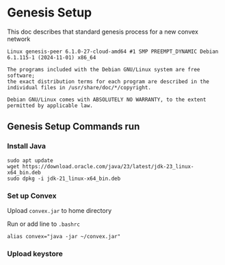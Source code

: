 # Genesis Setup

This doc describes that standard genesis process for a new convex network

 



```
Linux genesis-peer 6.1.0-27-cloud-amd64 #1 SMP PREEMPT_DYNAMIC Debian 6.1.115-1 (2024-11-01) x86_64

The programs included with the Debian GNU/Linux system are free software;
the exact distribution terms for each program are described in the
individual files in /usr/share/doc/*/copyright.

Debian GNU/Linux comes with ABSOLUTELY NO WARRANTY, to the extent
permitted by applicable law.
```

## Genesis Setup Commands run

### Install Java

```
sudo apt update
wget https://download.oracle.com/java/23/latest/jdk-23_linux-x64_bin.deb
sudo dpkg -i jdk-21_linux-x64_bin.deb
```

### Set up Convex

Upload `convex.jar` to home directory

Run or add line to `.bashrc`

```
alias convex="java -jar ~/convex.jar"
```

### Upload keystore


